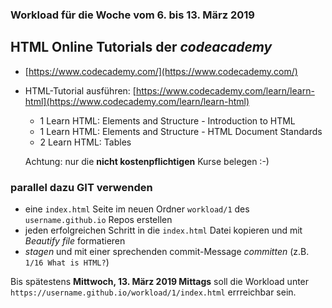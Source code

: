 ### Workload für die Woche vom 6. bis 13. März 2019

## HTML Online Tutorials der *codeacademy*

* [https://www.codecademy.com/](https://www.codecademy.com/)
* HTML-Tutorial ausführen: [https://www.codecademy.com/learn/learn-html](https://www.codecademy.com/learn/learn-html)

    * 1 Learn HTML: Elements and Structure - Introduction to HTML
    * 1 Learn HTML: Elements and Structure - HTML Document Standards
    * 2 Learn HTML: Tables

    Achtung: nur die **nicht kostenpflichtigen** Kurse belegen :-)


### parallel dazu GIT verwenden

* eine `index.html` Seite im neuen Ordner `workload/1` des `username.github.io` Repos erstellen
* jeden erfolgreichen Schritt in die `index.html` Datei kopieren und mit *Beautify file* formatieren
* *stagen* und mit einer sprechenden commit-Message *committen* (z.B. `1/16 What is HTML?`)

Bis spätestens **Mittwoch, 13. März 2019 Mittags** soll die Workload unter `https://username.github.io/workload/1/index.html` errreichbar sein.
